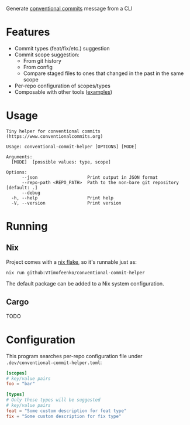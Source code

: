 Generate [conventional commits][1] message from a CLI

# Features

* Commit types (feat/fix/etc.) suggestion
* Commit scope suggestion:
    * From git history
    * From config
    * Compare staged files to ones that changed in the past in the same scope
* Per-repo configuration of scopes/types
* Composable with other tools ([examples](./docs/SAMPLE.md))

# Usage

<!-- ```$ as shell
nix run . -- --help
``` -->

```shell
Tiny helper for conventional commits (https://www.conventionalcommits.org)

Usage: conventional-commit-helper [OPTIONS] [MODE]

Arguments:
  [MODE]  [possible values: type, scope]

Options:
      --json                   Print output in JSON format
      --repo-path <REPO_PATH>  Path to the non-bare git repository [default: .]
      --debug
  -h, --help                   Print help
  -V, --version                Print version
```


# Running

## Nix

Project comes with a [nix flake][2], so it's runnable just as:

```
nix run github:VTimofeenko/conventional-commit-helper
```

The default package can be added to a Nix system configuration.

## Cargo

TODO

# Configuration

This program searches per-repo configuration file under
`.dev/conventional-commit-helper.toml`:

```toml
[scopes]
# key/value pairs
foo = "bar"

[types]
# Only these types will be suggested
# key/value pairs
feat = "Some custom description for feat type"
fix = "Some custom description for fix type"
```

[1]: https://www.conventionalcommits.org/en/v1.0.0/
[2]: https://wiki.nixos.org/wiki/Flakes
